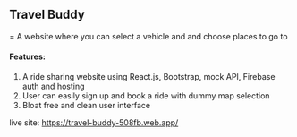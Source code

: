 ## Travel Buddy

= A website where you can select a vehicle and and choose places to go to

#### Features:
1. A ride sharing website using React.js, Bootstrap, mock API, Firebase auth and hosting
2. User can easily sign up and book a ride with dummy map selection
3. Bloat free and clean user interface

live site: https://travel-buddy-508fb.web.app/